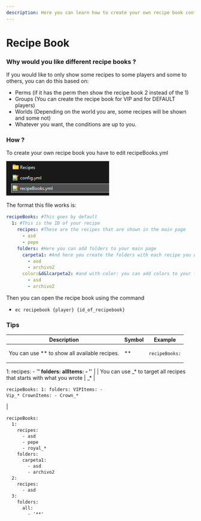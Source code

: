 ```yaml
---
description: Here you can learn how to create your own recipe book configuration
---
```


# Recipe Book

### Why would you like different recipe books ?

If you would like to only show some recipes to some players and some to others, you can do this based on:

* Perms (if it has the perm then show the recipe book 2 instead of the 1)
* Groups (You can create the recipe book for VIP and for DEFAULT players)
* Worlds (Depending on the world you are, some recipes will be shown and some not)
* Whatever you want, the conditions are up to you.

### How ?

To create your own recipe book you have to edit recipeBooks.yml

![](<../../.gitbook/assets/image (445).png>)

The format this file works is:

```yaml
recipeBooks: #This goes by default
  1: #This is the ID of your recipe
    recipes: #These are the recipes that are shown in the main page
      - asd
      - pepe
    folders: #Here you can add folders to your main page
      carpeta1: #And here you create the folders with each recipe you want inside
        - asd
        - archivo2
      color:&d&lcarpeta2: #and with color: you can add colors to your folders
        - asd
        - archivo2
```

Then you can open the recipe book using the command

* `ec recipebook {player} {id_of_recipebook}`

### Tips

| Description                                                            | Symbol | Example                                                                                                                       |
| ---------------------------------------------------------------------- | ------ | ----------------------------------------------------------------------------------------------------------------------------- |
| You can use \*\* to show all available recipes.                        | \*\*   | <pre><code>recipeBooks:
  1:
    recipes:
      - '**'
    folders: 
      allItems:
        - '**'
</code></pre>             |
| You can use \_\* to target all recipes that starts with what you wrote | \_\*   | <pre><code>recipeBooks:
  1:
    folders: 
      VIPItems:
        - Vip_* 
      CrownItems:
        - Crown_*
</code></pre> |

```
recipeBooks:
  1:
    recipes:
      - asd
      - pepe
      - royal_*
    folders:
      carpeta1:
        - asd
        - archivo2
  2:
    recipes:
      - asd
  3:
    folders:
      all:
        - '**'

```
